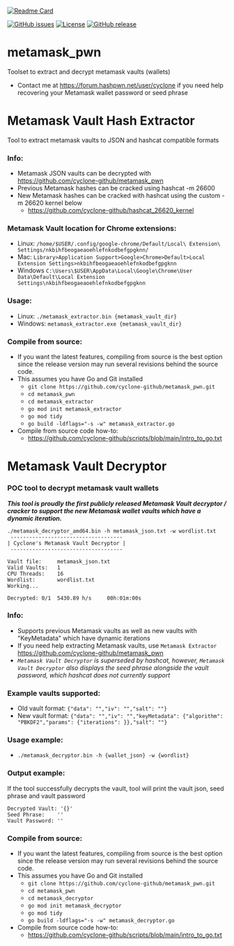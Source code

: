 [![Readme Card](https://github-readme-stats.vercel.app/api/pin/?username=cyclone-github&repo=metamask_pwn&theme=gruvbox)](https://github.com/cyclone-github/metamask_pwn/)

[![GitHub issues](https://img.shields.io/github/issues/cyclone-github/metamask_pwn.svg)](https://github.com/cyclone-github/metamask_pwn/issues)
[![License](https://img.shields.io/github/license/cyclone-github/metamask_pwn.svg)](LICENSE)
[![GitHub release](https://img.shields.io/github/release/cyclone-github/metamask_pwn.svg)](https://github.com/cyclone-github/metamask_pwn/releases)

# metamask_pwn
Toolset to extract and decrypt metamask vaults (wallets)
- Contact me at https://forum.hashpwn.net/user/cyclone if you need help recovering your Metamask wallet password or seed phrase

# Metamask Vault Hash Extractor
Tool to extract metamask vaults to JSON and hashcat compatible formats

### Info:
- Metamask JSON vaults can be decrypted with https://github.com/cyclone-github/metamask_pwn
- Previous Metamask hashes can be cracked using hashcat -m 26600
- New Metamask hashes can be cracked with hashcat using the custom -m 26620 kernel below
  - https://github.com/cyclone-github/hashcat_26620_kernel

### Metamask Vault location for Chrome extensions:
- Linux: `/home/$USER/.config/google-chrome/Default/Local\ Extension\ Settings/nkbihfbeogaeaoehlefnkodbefgpgknn/`
- Mac: `Library>Application Support>Google>Chrome>Default>Local Extension Settings>nkbihfbeogaeaoehlefnkodbefgpgknn`
- Windows `C:\Users\$USER\AppData\Local\Google\Chrome\User Data\Default\Local Extension Settings\nkbihfbeogaeaoehlefnkodbefgpgknn`

### Usage:
- Linux: `./metamask_extractor.bin {metamask_vault_dir}`
- Windows: `metamask_extractor.exe {metamask_vault_dir}`

### Compile from source:
- If you want the latest features, compiling from source is the best option since the release version may run several revisions behind the source code.
- This assumes you have Go and Git installed
  - `git clone https://github.com/cyclone-github/metamask_pwn.git`
  - `cd metamask_pwn`
  - `cd metamask_extractor`
  - `go mod init metamask_extractor`
  - `go mod tidy`
  - `go build -ldflags="-s -w" metamask_extractor.go`
- Compile from source code how-to:
  - https://github.com/cyclone-github/scripts/blob/main/intro_to_go.txt

# Metamask Vault Decryptor
### POC tool to decrypt metamask vault wallets
_**This tool is proudly the first publicly released Metamask Vault decryptor / cracker to support the new Metamask wallet vaults which have a dynamic iteration.**_
```
./metamask_decryptor_amd64.bin -h metamask_json.txt -w wordlist.txt
 ------------------------------------ 
| Cyclone's Metamask Vault Decryptor |
 ------------------------------------ 

Vault file:     metamask_json.txt
Valid Vaults:   1
CPU Threads:    16
Wordlist:       wordlist.txt
Working...

Decrypted: 0/1  5430.89 h/s     00h:01m:00s
```
### Info:
- Supports previous Metamask vaults as well as new vaults with "KeyMetadata" which have dynamic iterations
- If you need help extracting Metamask vaults, use `Metamask Extractor` https://github.com/cyclone-github/metamask_pwn
- _`Metamask Vault Decryptor` is superseded by hashcat, however, `Metamask Vault Decryptor` also displays the seed phrase alongside the vault password, which hashcat does not currently support_

### Example vaults supported:
- Old vault format: `{"data": "","iv": "","salt": ""}`
- New vault format: `{"data": "","iv": "","keyMetadata": {"algorithm": "PBKDF2","params": {"iterations": }},"salt": ""}`

### Usage example:
- `./metamask_decryptor.bin -h {wallet_json} -w {wordlist}`

### Output example:
If the tool successfully decrypts the vault, tool will print the vault json, seed phrase and vault password
```
Decrypted Vault: '{}'
Seed Phrase:    ''
Vault Password: ''
```

### Compile from source:
- If you want the latest features, compiling from source is the best option since the release version may run several revisions behind the source code.
- This assumes you have Go and Git installed
  - `git clone https://github.com/cyclone-github/metamask_pwn.git`
  - `cd metamask_pwn`
  - `cd metamask_decryptor`
  - `go mod init metamask_decryptor`
  - `go mod tidy`
  - `go build -ldflags="-s -w" metamask_decryptor.go`
- Compile from source code how-to:
  - https://github.com/cyclone-github/scripts/blob/main/intro_to_go.txt
